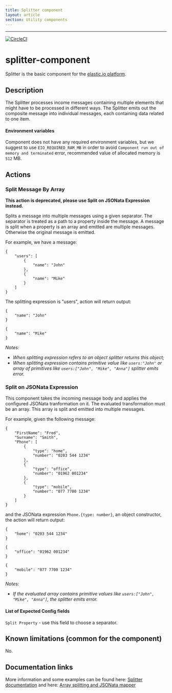 ```yaml
---
title: Splitter component
layout: article
section: Utility components
---
```

---

[![CircleCI](https://circleci.com/gh/elasticio/splitter-component/tree/master.svg?style=svg)](https://circleci.com/gh/elasticio/splitter-component/tree/master)
# splitter-component
Splitter is the basic component for the [elastic.io platform](http://www.elastic.io).

## Description
The Splitter processes income messages containing multiple elements that might have to be processed in different ways. The Splitter emits out the composite message into individual messages, each containing data related to one item.

#### Environment variables 
Component does not have any required environment variables, but we suggest to use `EIO_REQUIRED_RAM_MB` in order to avoid `Component run out of memory and terminated` error, recommended value of allocated memory is `512` MB.

## Actions
### Split Message By Array
**This action is deprecated, please use Split on JSONata Expression instead.**

Splits a message into multiple messages using a given separator. The separator is treated as a path to a property inside the message. A message is split when a property is an array and emitted are multiple messages. Otherwise the original message is emitted.

For example, we have a message:

```
{
    "users": [
        {
            "name": "John"
        },
        {
            "name": "Mike"
        }
    ]
}
```

The splitting expression is "users", action will return output:
```
{
    "name": "John"
}

{
    "name": "Mike"
}
```
*Notes:*

- *When splitting expression refers to an object splitter returns this object;*
- *When splitting expression contains primitive value like ```users:"John"``` or array of primitives like ```users:["John", "Mike", "Anna"]``` splitter emits error.*

### Split on JSONata Expression

This component takes the incoming message body and applies the configured JSONata tranformation on it. The evaluated transformation must be an array. This array is split and emitted into multiple messages.

For example, given the following message:

```
{
    "FirstName": "Fred",
    "Surname": "Smith",
    "Phone": [
        {
            "type": "home",
            "number": "0203 544 1234"
        },
        {
            "type": "office",
            "number": "01962 001234"
        },
        {
            "type": "mobile",
            "number": "077 7700 1234"
        }
    ]
}
```

and the JSONata expression `Phone.{type: number}`, an object constructor, the action will return output:
```
{
    "home": "0203 544 1234"
}

{
    "office": "01962 001234"
}

{
    "mobile": "077 7700 1234"
}
```
*Notes:*

- *If the evaluated array contains primitive values like ```users:["John", "Mike", "Anna"]```, the splitter emits error.*

#### List of Expected Config fields
```Split Property``` - use this field to choose a separator.

## Known limitations (common for the component)
No.

## Documentation links
More information and some examples can be found here: [Splitter documentation](https://www.elastic.io/connectors/splitter-integration/)
and here: [Array splitting and JSONata mapper](https://support.elastic.io/support/solutions/articles/14000069604-array-splitting-and-jsonata-mapper)
